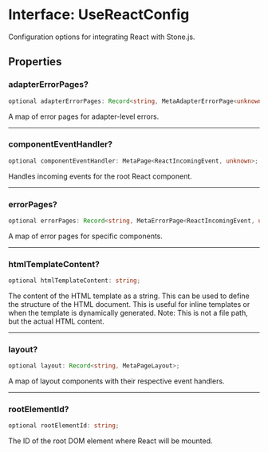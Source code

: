 # Interface: UseReactConfig

Configuration options for integrating React with Stone.js.

## Properties

### adapterErrorPages?

```ts
optional adapterErrorPages: Record<string, MetaAdapterErrorPage<unknown, unknown, unknown>>;
```

A map of error pages for adapter-level errors.

***

### componentEventHandler?

```ts
optional componentEventHandler: MetaPage<ReactIncomingEvent, unknown>;
```

Handles incoming events for the root React component.

***

### errorPages?

```ts
optional errorPages: Record<string, MetaErrorPage<ReactIncomingEvent, unknown>>;
```

A map of error pages for specific components.

***

### htmlTemplateContent?

```ts
optional htmlTemplateContent: string;
```

The content of the HTML template as a string.
This can be used to define the structure of the HTML document.
This is useful for inline templates or when the template is dynamically generated.
Note: This is not a file path, but the actual HTML content.

***

### layout?

```ts
optional layout: Record<string, MetaPageLayout>;
```

A map of layout components with their respective event handlers.

***

### rootElementId?

```ts
optional rootElementId: string;
```

The ID of the root DOM element where React will be mounted.
